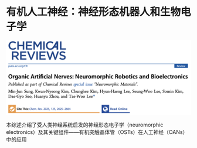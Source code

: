 # 有机人工神经：神经形态机器人和生物电子学

![iShot_2025-04-03_12.03.52](https://raw.githubusercontent.com/1910853272/image/master/img/202504031203965.png)

本综述介绍了受人类神经系统启发的神经形态电子学（neuromorphic electronics）及其关键组件——有机突触晶体管（OSTs）在人工神经（OANs）中的应用